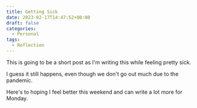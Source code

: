 ```yaml
---
title: Getting Sick
date: 2023-02-17T14:47:52+00:00
draft: false
categories:
  - Personal
tags:
  - Reflection
---
```


This is going to be a short post as I'm writing this while feeling pretty sick.

I guess it still happens, even though we don't go out much due to the pandemic.

Here's to hoping I feel better this weekend and can write a lot more for Monday.